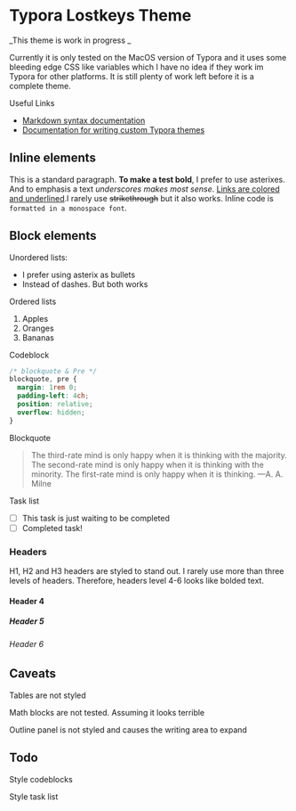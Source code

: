 # Typora Lostkeys Theme

_This theme is work in progress _

Currently it is only tested on the MacOS version of Typora and it uses some bleeding edge CSS like variables which I have no idea if they work im Typora for other platforms. It is still plenty of work left before it is a complete theme.

Useful Links

* [Markdown syntax documentation](https://daringfireball.net/projects/markdown/syntax)
* [Documentation for writing custom Typora themes](http://theme.typora.io/doc/Write-Custom-Theme/)

## Inline elements

This is a standard paragraph. **To make a test bold**, I prefer to use asterixes. And to emphasis a text _underscores makes most sense_. [Links are colored and underlined](http://lostkeys.se).I rarely use ~~strikethrough~~ but it also works. Inline code is  `formatted in a monospace font`.

## Block elements

Unordered lists:

* I prefer using asterix as bullets
* Instead of dashes. But both works

Ordered lists

1. Apples
2. Oranges
3. Bananas

Codeblock

```css
/* blockquote & Pre */
blockquote, pre {
  margin: 1rem 0;
  padding-left: 4ch;
  position: relative;
  overflow: hidden;
}
```

Blockquote

> The third-rate mind is only happy when it is thinking with the majority. The second-rate mind is only happy when it is thinking with the minority. The first-rate mind is only happy when it is thinking.
> —A. A. Milne

Task list

-[ ] This task is just waiting to be completed
-[ ] Completed task!

### Headers

H1, H2 and H3 headers are styled to stand out. I rarely use more than three levels of headers. Therefore, headers level 4-6 looks like bolded text.

#### Header 4

##### Header 5

###### Header 6

## Caveats

Tables are not styled

Math blocks are not tested. Assuming it looks terrible

Outline panel is not styled and causes the writing area to expand

## Todo

Style codeblocks

Style task list